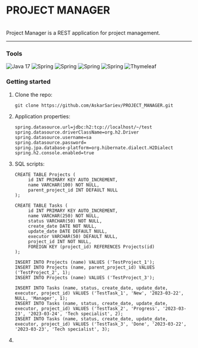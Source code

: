 # PROJECT MANAGER

<br>
Project Manager is a REST application for project management.
<hr/>

### Tools

![Java 17](https://img.shields.io/badge/-Java17-blue?style=plastic&appveyor)
![Spring](https://img.shields.io/badge/-Spring_REST-success?style=plastic&appveyor)
![Spring](https://img.shields.io/badge/-Spring_Data_JPA-success?style=plastic&appveyor)
![Spring](https://img.shields.io/badge/-Spring_Security-success?style=plastic&appveyor)
![Spring](https://img.shields.io/badge/-H2_Database-9cf?style=plastic&appveyor)
![Thymeleaf](https://img.shields.io/badge/-Validation-red?style=plastic&appveyor)

### Getting started

1. Clone the repo:

       git clone https://github.com/AskarSariev/PROJECT_MANAGER.git

2. Application properties:

       spring.datasource.url=jdbc:h2:tcp://localhost/~/test
       spring.datasource.driverClassName=org.h2.Driver
       spring.datasource.username=sa
       spring.datasource.password=
       spring.jpa.database-platform=org.hibernate.dialect.H2Dialect
       spring.h2.console.enabled=true

3. SQL scripts:

       CREATE TABLE Projects (
            id INT PRIMARY KEY AUTO_INCREMENT,
            name VARCHAR(100) NOT NULL,
            parent_project_id INT DEFAULT NULL
       );

       CREATE TABLE Tasks (
            id INT PRIMARY KEY AUTO_INCREMENT,
            name VARCHAR(250) NOT NULL,
            status VARCHAR(50) NOT NULL,
            create_date DATE NOT NULL,
            update_date DATE DEFAULT NULL,
            executor VARCHAR(50) DEFAULT NULL,
            project_id INT NOT NULL,
            FOREIGN KEY (project_id) REFERENCES Projects(id)
       );

       INSERT INTO Projects (name) VALUES ('TestProject_1');
       INSERT INTO Projects (name, parent_project_id) VALUES ('TestProject_2', 1);
       INSERT INTO Projects (name) VALUES ('TestProject_3');

       INSERT INTO Tasks (name, status, create_date, update_date, executor, project_id) VALUES ('TestTask_1', 'New', '2023-03-22', NULL, 'Manager', 1);
       INSERT INTO Tasks (name, status, create_date, update_date, executor, project_id) VALUES ('TestTask_2', 'Progress', '2023-03-23', '2023-03-24', 'Tech specialist', 2);
       INSERT INTO Tasks (name, status, create_date, update_date, executor, project_id) VALUES ('TestTask_3', 'Done', '2023-03-22', '2023-03-23', 'Tech specialist', 3);

4. 
